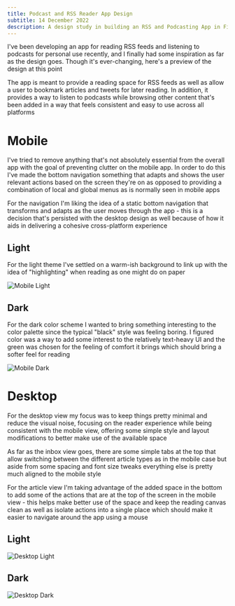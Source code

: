 ```yaml
---
title: Podcast and RSS Reader App Design
subtitle: 14 December 2022
description: A design study in building an RSS and Podcasting App in Figma with light and dark mode
---
```


I've been developing an app for reading RSS feeds and listening to podcasts for personal use recently, and I finally had some inspiration as far as the design goes. Though it's ever-changing, here's a preview of the design at this point

The app is meant to provide a reading space for RSS feeds as well as allow a user to bookmark articles and tweets for later reading. In addition, it provides a way to listen to podcasts while browsing other content that's been added in a way that feels consistent and easy to use across all platforms

# Mobile

I've tried to remove anything that's not absolutely essential from the overall app with the goal of preventing clutter on the mobile app. In order to do this I've made the bottom navigation something that adapts and shows the user relevant actions based on the screen they're on as opposed to providing a combination of local and global menus as is normally seen in mobile apps

For the navigation I'm liking the idea of a static bottom navigation that transforms and adapts as the user moves through the app - this is a decision that's persisted with the desktop design as well because of how it aids in delivering a cohesive cross-platform experience

## Light

For the light theme I've settled on a warm-ish background to link up with the idea of "highlighting" when reading as one might do on paper

![Mobile Light](/content/blog/2022/14-12/mobile-light.png)

## Dark

For the dark color scheme I wanted to bring something interesting to the color palette since the typical "black" style was feeling boring. I figured color was a way to add some interest to the relatively text-heavy UI and the green was chosen for the feeling of comfort it brings which should bring a softer feel for reading

![Mobile Dark](/content/blog/2022/14-12/mobile-dark.png)

# Desktop

For the desktop view my focus was to keep things pretty minimal and reduce the visual noise, focusing on the reader experience while being consistent with the mobile view, offering some simple style and layout modifications to better make use of the available space

As far as the inbox view goes, there are some simple tabs at the top that allow switching between the different article types as in the mobile case but aside from some spacing and font size tweaks everything else is pretty much aligned to the mobile style

For the article view I'm taking advantage of the added space in the bottom to add some of the actions that are at the top of the screen in the mobile view - this helps make better use of the space and keep the reading canvas clean as well as isolate actions into a single place which should make it easier to navigate around the app using a mouse

## Light

![Desktop Light](/content/blog/2022/14-12/desktop-light.png)

## Dark

![Desktop Dark](/content/blog/2022/14-12/desktop-dark.png)
